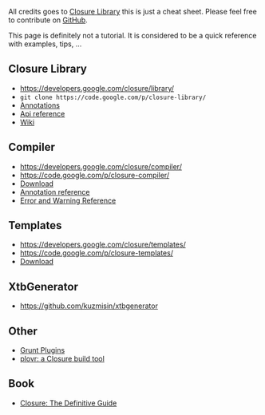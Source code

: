 All credits goes to [Closure Library](https://developers.google.com/closure/library/)
this is just a cheat sheet. Please feel free to contribute on [GitHub](https://github.com/kuzmisin/closurecheatsheet).

This page is definitely not a tutorial. It is considered to be a quick reference with examples, tips, ...

## Closure Library
+ https://developers.google.com/closure/library/
+ ```git clone https://code.google.com/p/closure-library/```
+ [Annotations](https://developers.google.com/closure/compiler/docs/js-for-compiler)
+ [Api reference](http://docs.closure-library.googlecode.com/git/index.html)
+ [Wiki](https://code.google.com/p/closure-library/w/list)

## Compiler

+ https://developers.google.com/closure/compiler/
+ https://code.google.com/p/closure-compiler/
+ [Download](http://closure-compiler.googlecode.com/files/compiler-latest.zip)
+ [Annotation reference](https://developers.google.com/closure/compiler/docs/js-for-compiler)
+ [Error and Warning Reference](https://developers.google.com/closure/compiler/docs/error-ref)
    
## Templates
+ https://developers.google.com/closure/templates/
+ https://code.google.com/p/closure-templates/
+ [Download](https://closure-templates.googlecode.com/files/closure-templates-for-javascript-latest.zip)

## XtbGenerator
+ https://github.com/kuzmisin/xtbgenerator

## Other
+ [Grunt Plugins](http://gruntjs.com/plugins/closure)
+ [plovr: a Closure build tool](http://plovr.com/)

## Book
+ <a href="http://www.amazon.com/gp/product/1449381871/ref=as_li_tf_tl?ie=UTF8&camp=1789&creative=9325&creativeASIN=1449381871&linkCode=as2&tag=kuzmisinsk-20">Closure: The Definitive Guide</a><img src="http://www.assoc-amazon.com/e/ir?t=kuzmisinsk-20&l=as2&o=1&a=1449381871" width="1" height="1" border="0" alt="" style="border:none !important; margin:0px !important;" />


